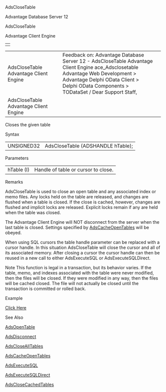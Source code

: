 AdsCloseTable




Advantage Database Server 12  

AdsCloseTable

Advantage Client Engine

|  |
| --- |
|  |

|  |  |  |  |  |
| --- | --- | --- | --- | --- |
| AdsCloseTable  Advantage Client Engine |  |  | Feedback on: Advantage Database Server 12 - AdsCloseTable Advantage Client Engine ace\_Adsclosetable Advantage Web Development > Advantage Delphi OData Client > Delphi OData Components > TODataSet / Dear Support Staff, |  |
| AdsCloseTable  Advantage Client Engine |  |  |  |  |

Closes the given table

Syntax

|  |  |
| --- | --- |
| UNSIGNED32 | AdsCloseTable (ADSHANDLE hTable); |

Parameters

|  |  |
| --- | --- |
| hTable (I) | Handle of table or cursor to close. |

Remarks

AdsCloseTable is used to close an open table and any associated index or memo files. Any locks held on the table are released, and changes are flushed when a table is closed. If the close is cached, however, changes are flushed and implicit locks are released. Explicit locks remain if any are held when the table was closed.

The Advantage Client Engine will NOT disconnect from the server when the last table is closed. Settings specified by [AdsCacheOpenTables](ace_adscacheopentables.htm) will be obeyed.

When using SQL cursors the table handle parameter can be replaced with a cursor handle. In this situation AdsCloseTable will close the cursor and all of its associated memory. After closing a cursor the cursor handle can then be reused in a new call to either AdsExecuteSQL or AdsExecuteSQLDirect.

Note This function is legal in a transaction, but its behavior varies. If the table, memo, and indexes associated with the table were never modified, then the files will be closed. If they were modified in any way, then the files will be cached closed. The file will not actually be closed until the transaction is committed or rolled back.

Example

[Click Here](ace_examples.htm#adsclosetableexample)

See Also

[AdsOpenTable](ace_adsopentable.htm)

[AdsDisconnect](ace_adsdisconnect.htm)

[AdsCloseAllTables](ace_adsclosealltables.htm)

[AdsCacheOpenTables](ace_adscacheopentables.htm)

[AdsExecuteSQL](ace_adsexecutesql.htm)

[AdsExecuteSQLDirect](ace_adsexecutesqldirect.htm)

[AdsCloseCachedTables](ace_adsclosecachedtables.htm)